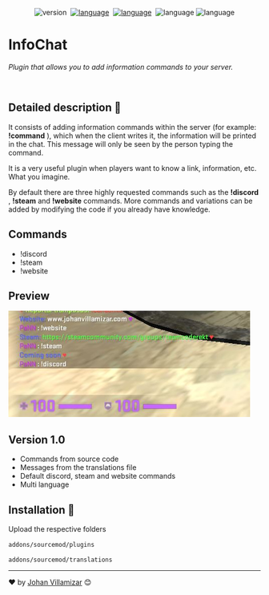 <p align="center">
    <img src="https://img.shields.io/badge/version-1.0-green?style=for-the-badge" alt="version"></a>&nbsp;
    <a href="https://wiki.alliedmods.net/Introduction_to_SourcePawn_1.7"> <img src="https://img.shields.io/badge/LANGUAGE-SourcePawn-important?style=for-the-badge&logo=SourceEngine" alt="language"></a>&nbsp;
    <a href="https://www.sourcemod.net/"> <img src="https://img.shields.io/badge/csgo-sourcemod-blue?style=for-the-badge&logo=CounterStrike" alt="language"></a>&nbsp;
    <img src="https://img.shields.io/badge/-dev-red?style=for-the-badge" alt="language">
    <img src="https://img.shields.io/badge/-user-yellowgreen?style=for-the-badge" alt="language">
</p>

# InfoChat
_Plugin that allows you to add information commands to your server._ 

<br>

## Detailed description 🧾

It consists of adding information commands within the server (for example:  __!command__ ), which when the client writes it, the information will be printed in the chat. This message will only be seen by the person typing the command.

It is a very useful plugin when players want to know a link, information, etc. What you imagine. 

By default there are three highly requested commands such as the __!discord__ , __!steam__ and __!website__ commands. More commands and variations can be added by modifying the code if you already have knowledge.

## Commands

* !discord
* !steam
* !website
  
## Preview

![](screenshot.jpg)

## Version 1.0

* Commands from source code
* Messages from the translations file
* Default discord, steam and website commands
* Multi language


## Installation 🔧

Upload the respective folders

```
addons/sourcemod/plugins
```
```
addons/sourcemod/translations
```

---
❤️ by [Johan Villamizar](https://johanvillamizar.com) 😊

